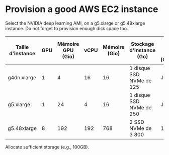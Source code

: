 # Provision a good AWS EC2 instance
Select the NVIDIA deep learning AMI, on a g5.xlarge or g5.48xlarge instance. Do not forget to provision enough disk space too.
 
| Taille d'instance | GPU | Mémoire GPU (Gio) | vCPU | Mémoire (Gio) | Stockage d'instance (Go)         | Bande passante réseau (Gbit/s)*** | Bande passante EBS (Gbit/s) |
|-------------------|-----|-------------------|------|---------------|-----------------------------------|-----------------------------------|-----------------------------|
| g4dn.xlarge       | 1   | 4                 | 16   | 16            | 1 disque SSD NVMe de 125          | Jusqu'à 25                        | Jusqu'à 3,5                 |
| g5.xlarge         | 1   | 24                | 4    | 16            | 1 disque SSD NVMe de 250          | Jusqu'à 10                        | Jusqu'à 3,5                 |
| g5.48xlarge       | 8   | 192               | 192  | 768           | 2 SSD NVMe de 3 800               | 100                               | 19                          |

Allocate sufficient storage (e.g., 100GB).

